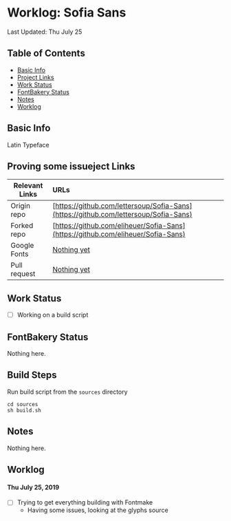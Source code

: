 # Worklog: Sofia Sans

Last Updated: Thu July 25

## Table of Contents

* [Basic Info](#basic-info)
* [Project Links](#project-links)
* [Work Status](#work-status)
* [FontBakery Status](#fontbakery-status)
* [Notes](#notes)
* [Worklog](#Worklog)

## Basic Info

Latin Typeface

## Proving some issueject Links

| Relevant Links | URLs                                                                                   |
| -------------- | :------------------------------------------------------------------------------------- |
| Origin repo    | [https://github.com/lettersoup/Sofia-Sans](https://github.com/lettersoup/Sofia-Sans)   |
| Forked repo    | [https://github.com/eliheuer/Sofia-Sans](https://github.com/eliheuer/Sofia-Sans)       |
| Google Fonts   | [Nothing yet](https://fonts.google.com)                                                |
| Pull request   | [Nothing yet](https://github.com/google/fonts/pull)                                    |

## Work Status

- [ ] Working on a build script

## FontBakery Status

Nothing here.

## Build Steps
Run build script from the `sources` directory
```
cd sources
sh build.sh
```

## Notes

Nothing here.

## Worklog

#### Thu July 25, 2019

- [ ] Trying to get everything building with Fontmake
    - Having some issues, looking at the glyphs source 
